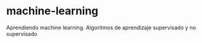 # machine-learning
Aprendiendo machine learning. Algoritmos de aprendizaje supervisado y no supervisado
